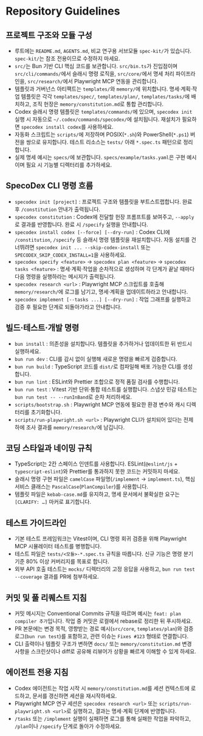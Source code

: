 # Repository Guidelines

## 프로젝트 구조와 모듈 구성
- 루트에는 `README.md`, `AGENTS.md`, 비교 연구용 서브모듈 `spec-kit/`가 있습니다. `spec-kit/`는 참조 전용이므로 수정하지 마세요.
- `src/`는 Bun 기반 CLI 핵심 코드를 보관합니다. `src/bin.ts`가 진입점이며 `src/cli/commands/`에서 슬래시 명령 로직을, `src/core/`에서 명세 처리 파이프라인을, `src/research/`에서 Playwright MCP 연동을 관리합니다.
- 템플릿과 거버넌스 아티팩트는 `templates/`와 `memory/`에 위치합니다. 명세·계획·작업 템플릿은 각각 `templates/spec/`, `templates/plan/`, `templates/tasks/`에 배치하고, 조직 헌장은 `memory/constitution.md`로 통합 관리합니다.
- Codex 슬래시 명령 템플릿은 `templates/commands/`에 있으며, `specodex init` 실행 시 자동으로 `~/.codex/commands/specodex/`에 설치됩니다. 재설치가 필요하면 `specodex install codex`를 사용하세요.
- 자동화 스크립트는 `scripts/`에 저장하며 POSIX(`*.sh`)와 PowerShell(`*.ps1`) 버전을 쌍으로 유지합니다. 테스트 리소스는 `tests/` 아래 `*.spec.ts` 패턴으로 정리합니다.
- 실제 명세 예시는 `specs/`에 보관합니다. `specs/example/tasks.yaml`은 구현 예시이며 필요 시 기능별 디렉터리를 추가하세요.

## SpecoDex CLI 명령 흐름
- `specodex init [project]` : 프로젝트 구조와 템플릿을 부트스트랩합니다. 완료 후 `/constitution` 안내가 출력됩니다.
- `specodex constitution` : Codex에 전달할 헌장 프롬프트를 보여주고, `--apply`로 결과를 반영합니다. 완료 시 `/specify` 실행을 안내합니다.
- `specodex install codex [--force] [--dry-run]` : Codex CLI에 `/constitution`, `/specify` 등 슬래시 명령 템플릿을 재설치합니다. 자동 설치를 건너뛰려면 `specodex init ... --skip-codex-install` 또는 `SPECODEX_SKIP_CODEX_INSTALL=1`을 사용하세요.
- `specodex specify <feature>` → `specodex plan <feature>` → `specodex tasks <feature>` : 명세·계획·작업을 순차적으로 생성하며 각 단계가 끝날 때마다 다음 명령을 실행하라는 메시지가 출력됩니다.
- `specodex research <url>` : Playwright MCP 스크립트를 호출해 `memory/research/`에 로그를 남기고, 명세·계획을 업데이트하라고 안내합니다.
- `specodex implement [--tasks ...] [--dry-run]` : 작업 그래프를 실행하고 검증 후 필요한 단계로 되돌아가라고 안내합니다.

## 빌드·테스트·개발 명령
- `bun install` : 의존성을 설치합니다. 템플릿을 추가하거나 업데이트한 뒤 반드시 실행하세요.
- `bun run dev` : CLI를 감시 없이 실행해 새로운 명령을 빠르게 검증합니다.
- `bun run build` : TypeScript 코드를 `dist/`로 컴파일해 배포 가능한 CLI를 생성합니다.
- `bun run lint` : ESLint와 Prettier 조합으로 정적 품질 검사를 수행합니다.
- `bun run test` : Vitest 기반 단위·통합 테스트를 실행합니다. 스냅샷 민감 테스트는 `bun run test -- --runInBand`로 순차 처리하세요.
- `scripts/bootstrap.sh` : Playwright MCP 연동에 필요한 환경 변수와 캐시 디렉터리를 초기화합니다.
- `scripts/run-playwright.sh <url>` : Playwright CLI가 설치되어 있다는 전제하에 조사 결과를 `memory/research/`에 남깁니다.

## 코딩 스타일과 네이밍 규칙
- TypeScript는 2칸 스페이스 인덴트를 사용합니다. ESLint(`@eslint/js` + `typescript-eslint`)와 Prettier를 통과하지 못한 코드는 커밋하지 마세요.
- 슬래시 명령 구현 파일은 `camelCase` 파일명(`/implement` → `implement.ts`), 핵심 서비스 클래스는 `PascalCase`(`PlanCompiler`)를 사용합니다.
- 템플릿 파일은 `kebab-case.md`를 유지하고, 명세 문서에서 불확실한 요구는 `[CLARIFY: …]` 마커로 표기합니다.

## 테스트 가이드라인
- 기본 테스트 프레임워크는 Vitest이며, CLI 명령 회귀 검증을 위해 Playwright MCP 시뮬레이터 테스트를 병행합니다.
- 테스트 파일은 `tests/<모듈>-*.spec.ts` 규칙을 따릅니다. 신규 기능은 명령 분기 기준 80% 이상 커버리지를 목표로 합니다.
- 외부 API 호출 테스트는 `mocks/` 디렉터리의 고정 응답을 사용하고, `bun run test --coverage` 결과를 PR에 첨부하세요.

## 커밋 및 풀 리퀘스트 지침
- 커밋 메시지는 Conventional Commits 규칙을 따르며 예시는 `feat: plan compiler 추가`입니다. 작업 중 커밋은 로컬에서 rebase로 정리한 뒤 푸시하세요.
- PR 본문에는 변경 목적, 영향받는 경로 예시(`src/core`, `templates/plan`)와 검증 로그(`bun run test`)를 포함하고, 관련 이슈는 `Fixes #123` 형태로 연결합니다.
- CLI 출력이나 템플릿 구조가 변하면 `docs/` 또는 `memory/constitution.md` 변경 사항을 스크린샷이나 diff로 공유해 리뷰어가 상황을 빠르게 이해할 수 있게 하세요.

## 에이전트 전용 지침
- Codex 에이전트는 작업 시작 시 `memory/constitution.md`를 세션 컨텍스트에 로드하고, 문서를 갱신하면 세션을 재시작하세요.
- Playwright MCP 연구 세션은 `specodex research <url>` 또는 `scripts/run-playwright.sh <url>`로 실행하고, 결과는 명세·계획 단계에 반영합니다.
- `/tasks` 또는 `/implement` 실행이 실패하면 로그를 통해 실패한 작업을 파악하고, `/plan`이나 `/specify` 단계로 돌아가 수정하세요.

